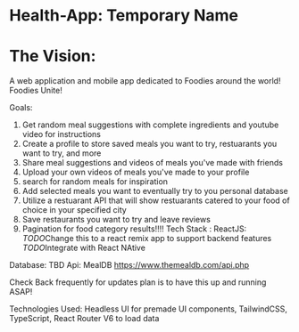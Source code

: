 # Health-App: Temporary Name

# The Vision:

A web application and mobile app dedicated to Foodies around the world! Foodies Unite! 

Goals:

1) Get random meal suggestions with complete ingredients and youtube video for instructions
2) Create a profile to store saved meals you want to try, restuarants you want to try, and more
3) Share meal suggestions and videos of meals you've made with friends 
4) Upload your own videos of meals you've made to your profile
5) search for random meals for inspiration
6) Add selected meals you want to eventually try to you personal database
7) Utilize a restuarant API that will show restuarants catered to your food of choice in your specified city
8) Save restaurants you want to try and leave reviews
9) Pagination for food category results!!!!
Tech Stack :
ReactJS: *TODO*Change this to a react remix app to support backend features
*TODO*Integrate with React NAtive

Database: TBD
Api: MealDB https://www.themealdb.com/api.php

Check Back frequently for updates plan is to have this up and running ASAP!

Technologies Used: Headless UI for premade UI components, TailwindCSS, TypeScript, React Router V6 to load data

